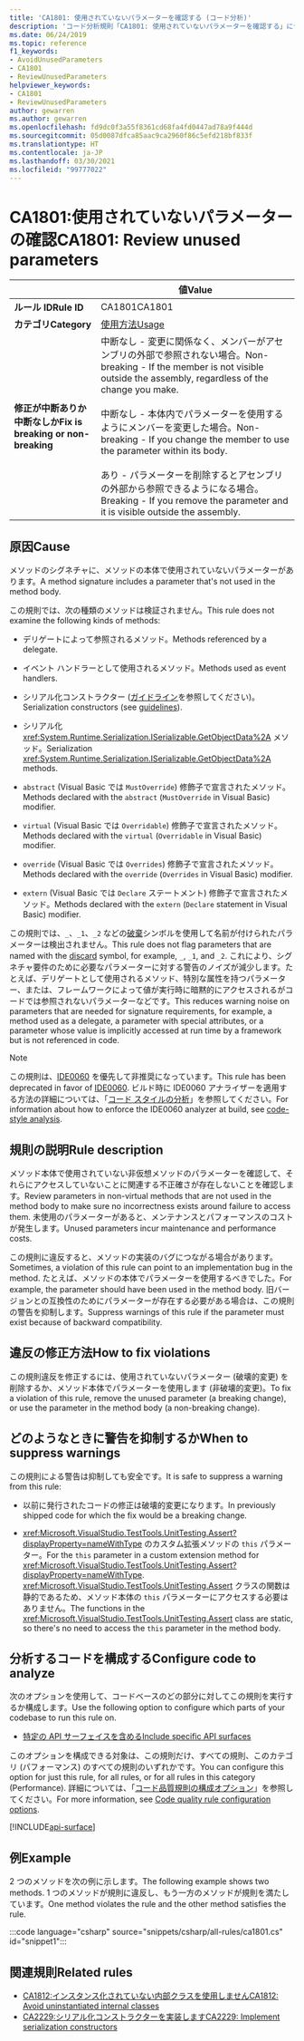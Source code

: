 ```yaml
---
title: 'CA1801: 使用されていないパラメーターを確認する (コード分析)'
description: 'コード分析規則「CA1801: 使用されていないパラメーターを確認する」について'
ms.date: 06/24/2019
ms.topic: reference
f1_keywords:
- AvoidUnusedParameters
- CA1801
- ReviewUnusedParameters
helpviewer_keywords:
- CA1801
- ReviewUnusedParameters
author: gewarren
ms.author: gewarren
ms.openlocfilehash: fd9dc0f3a55f8361cd68fa4fd0447ad78a9f444d
ms.sourcegitcommit: 05d0087dfca85aac9ca2960f86c5efd218bf833f
ms.translationtype: HT
ms.contentlocale: ja-JP
ms.lasthandoff: 03/30/2021
ms.locfileid: "99777022"
---
```

# <a name="ca1801-review-unused-parameters"></a><span data-ttu-id="709e6-103">CA1801:使用されていないパラメーターの確認</span><span class="sxs-lookup"><span data-stu-id="709e6-103">CA1801: Review unused parameters</span></span>

| | <span data-ttu-id="709e6-104">値</span><span class="sxs-lookup"><span data-stu-id="709e6-104">Value</span></span> |
|-|-|
| <span data-ttu-id="709e6-105">**ルール ID**</span><span class="sxs-lookup"><span data-stu-id="709e6-105">**Rule ID**</span></span> |<span data-ttu-id="709e6-106">CA1801</span><span class="sxs-lookup"><span data-stu-id="709e6-106">CA1801</span></span>|
| <span data-ttu-id="709e6-107">**カテゴリ**</span><span class="sxs-lookup"><span data-stu-id="709e6-107">**Category**</span></span> |[<span data-ttu-id="709e6-108">使用方法</span><span class="sxs-lookup"><span data-stu-id="709e6-108">Usage</span></span>](usage-warnings.md)|
| <span data-ttu-id="709e6-109">**修正が中断ありか中断なしか**</span><span class="sxs-lookup"><span data-stu-id="709e6-109">**Fix is breaking or non-breaking**</span></span> |<span data-ttu-id="709e6-110">中断なし - 変更に関係なく、メンバーがアセンブリの外部で参照されない場合。</span><span class="sxs-lookup"><span data-stu-id="709e6-110">Non-breaking - If the member is not visible outside the assembly, regardless of the change you make.</span></span><br/><br/><span data-ttu-id="709e6-111">中断なし - 本体内でパラメーターを使用するようにメンバーを変更した場合。</span><span class="sxs-lookup"><span data-stu-id="709e6-111">Non-breaking - If you change the member to use the parameter within its body.</span></span><br/><br/><span data-ttu-id="709e6-112">あり - パラメーターを削除するとアセンブリの外部から参照できるようになる場合。</span><span class="sxs-lookup"><span data-stu-id="709e6-112">Breaking - If you remove the parameter and it is visible outside the assembly.</span></span>|

## <a name="cause"></a><span data-ttu-id="709e6-113">原因</span><span class="sxs-lookup"><span data-stu-id="709e6-113">Cause</span></span>

<span data-ttu-id="709e6-114">メソッドのシグネチャに、メソッドの本体で使用されていないパラメーターがあります。</span><span class="sxs-lookup"><span data-stu-id="709e6-114">A method signature includes a parameter that's not used in the method body.</span></span>

<span data-ttu-id="709e6-115">この規則では、次の種類のメソッドは検証されません。</span><span class="sxs-lookup"><span data-stu-id="709e6-115">This rule does not examine the following kinds of methods:</span></span>

- <span data-ttu-id="709e6-116">デリゲートによって参照されるメソッド。</span><span class="sxs-lookup"><span data-stu-id="709e6-116">Methods referenced by a delegate.</span></span>

- <span data-ttu-id="709e6-117">イベント ハンドラーとして使用されるメソッド。</span><span class="sxs-lookup"><span data-stu-id="709e6-117">Methods used as event handlers.</span></span>

- <span data-ttu-id="709e6-118">シリアル化コンストラクター ([ガイドライン](../../../standard/serialization/serialization-guidelines.md#runtime-serialization)を参照してください)。</span><span class="sxs-lookup"><span data-stu-id="709e6-118">Serialization constructors (see [guidelines](../../../standard/serialization/serialization-guidelines.md#runtime-serialization)).</span></span>

- <span data-ttu-id="709e6-119">シリアル化 <xref:System.Runtime.Serialization.ISerializable.GetObjectData%2A> メソッド。</span><span class="sxs-lookup"><span data-stu-id="709e6-119">Serialization <xref:System.Runtime.Serialization.ISerializable.GetObjectData%2A> methods.</span></span>

- <span data-ttu-id="709e6-120">`abstract` (Visual Basic では `MustOverride`) 修飾子で宣言されたメソッド。</span><span class="sxs-lookup"><span data-stu-id="709e6-120">Methods declared with the `abstract` (`MustOverride` in Visual Basic) modifier.</span></span>

- <span data-ttu-id="709e6-121">`virtual` (Visual Basic では `Overridable`) 修飾子で宣言されたメソッド。</span><span class="sxs-lookup"><span data-stu-id="709e6-121">Methods declared with the `virtual` (`Overridable` in Visual Basic) modifier.</span></span>

- <span data-ttu-id="709e6-122">`override` (Visual Basic では `Overrides`) 修飾子で宣言されたメソッド。</span><span class="sxs-lookup"><span data-stu-id="709e6-122">Methods declared with the `override` (`Overrides` in Visual Basic) modifier.</span></span>

- <span data-ttu-id="709e6-123">`extern` (Visual Basic では `Declare` ステートメント) 修飾子で宣言されたメソッド。</span><span class="sxs-lookup"><span data-stu-id="709e6-123">Methods declared with the `extern` (`Declare` statement in Visual Basic) modifier.</span></span>

<span data-ttu-id="709e6-124">この規則では、`_`、`_1`、`_2` などの[破棄](../../../csharp/discards.md)シンボルを使用して名前が付けられたパラメーターは検出されません。</span><span class="sxs-lookup"><span data-stu-id="709e6-124">This rule does not flag parameters that are named with the [discard](../../../csharp/discards.md) symbol, for example, `_`, `_1`, and `_2`.</span></span> <span data-ttu-id="709e6-125">これにより、シグネチャ要件のために必要なパラメーターに対する警告のノイズが減少します。たとえば、デリゲートとして使用されるメソッド、特別な属性を持つパラメーター、または、フレームワークによって値が実行時に暗黙的にアクセスされるがコードでは参照されないパラメーターなどです。</span><span class="sxs-lookup"><span data-stu-id="709e6-125">This reduces warning noise on parameters that are needed for signature requirements, for example, a method used as a delegate, a parameter with special attributes, or a parameter whose value is implicitly accessed at run time by a framework but is not referenced in code.</span></span>

> [!NOTE]
> <span data-ttu-id="709e6-126">この規則は、[IDE0060](../style-rules/ide0060.md) を優先して非推奨になっています。</span><span class="sxs-lookup"><span data-stu-id="709e6-126">This rule has been deprecated in favor of [IDE0060](../style-rules/ide0060.md).</span></span> <span data-ttu-id="709e6-127">ビルド時に IDE0060 アナライザーを適用する方法の詳細については、「[コード スタイルの分析](../overview.md#code-style-analysis)」を参照してください。</span><span class="sxs-lookup"><span data-stu-id="709e6-127">For information about how to enforce the IDE0060 analyzer at build, see [code-style analysis](../overview.md#code-style-analysis).</span></span>

## <a name="rule-description"></a><span data-ttu-id="709e6-128">規則の説明</span><span class="sxs-lookup"><span data-stu-id="709e6-128">Rule description</span></span>

<span data-ttu-id="709e6-129">メソッド本体で使用されていない非仮想メソッドのパラメーターを確認して、それらにアクセスしていないことに関連する不正確さが存在しないことを確認します。</span><span class="sxs-lookup"><span data-stu-id="709e6-129">Review parameters in non-virtual methods that are not used in the method body to make sure no incorrectness exists around failure to access them.</span></span> <span data-ttu-id="709e6-130">未使用のパラメーターがあると、メンテナンスとパフォーマンスのコストが発生します。</span><span class="sxs-lookup"><span data-stu-id="709e6-130">Unused parameters incur maintenance and performance costs.</span></span>

<span data-ttu-id="709e6-131">この規則に違反すると、メソッドの実装のバグにつながる場合があります。</span><span class="sxs-lookup"><span data-stu-id="709e6-131">Sometimes, a violation of this rule can point to an implementation bug in the method.</span></span> <span data-ttu-id="709e6-132">たとえば、メソッドの本体でパラメーターを使用するべきでした。</span><span class="sxs-lookup"><span data-stu-id="709e6-132">For example, the parameter should have been used in the method body.</span></span> <span data-ttu-id="709e6-133">旧バージョンとの互換性のためにパラメーターが存在する必要がある場合は、この規則の警告を抑制します。</span><span class="sxs-lookup"><span data-stu-id="709e6-133">Suppress warnings of this rule if the parameter must exist because of backward compatibility.</span></span>

## <a name="how-to-fix-violations"></a><span data-ttu-id="709e6-134">違反の修正方法</span><span class="sxs-lookup"><span data-stu-id="709e6-134">How to fix violations</span></span>

<span data-ttu-id="709e6-135">この規則違反を修正するには、使用されていないパラメーター (破壊的変更) を削除するか、メソッド本体でパラメーターを使用します (非破壊的変更)。</span><span class="sxs-lookup"><span data-stu-id="709e6-135">To fix a violation of this rule, remove the unused parameter (a breaking change), or use the parameter in the method body (a non-breaking change).</span></span>

## <a name="when-to-suppress-warnings"></a><span data-ttu-id="709e6-136">どのようなときに警告を抑制するか</span><span class="sxs-lookup"><span data-stu-id="709e6-136">When to suppress warnings</span></span>

<span data-ttu-id="709e6-137">この規則による警告は抑制しても安全です。</span><span class="sxs-lookup"><span data-stu-id="709e6-137">It is safe to suppress a warning from this rule:</span></span>

- <span data-ttu-id="709e6-138">以前に発行されたコードの修正は破壊的変更になります。</span><span class="sxs-lookup"><span data-stu-id="709e6-138">In previously shipped code for which the fix would be a breaking change.</span></span>

- <span data-ttu-id="709e6-139"><xref:Microsoft.VisualStudio.TestTools.UnitTesting.Assert?displayProperty=nameWithType> のカスタム拡張メソッドの `this` パラメーター。</span><span class="sxs-lookup"><span data-stu-id="709e6-139">For the `this` parameter in a custom extension method for <xref:Microsoft.VisualStudio.TestTools.UnitTesting.Assert?displayProperty=nameWithType>.</span></span> <span data-ttu-id="709e6-140"><xref:Microsoft.VisualStudio.TestTools.UnitTesting.Assert> クラスの関数は静的であるため、メソッド本体の `this` パラメーターにアクセスする必要はありません。</span><span class="sxs-lookup"><span data-stu-id="709e6-140">The functions in the <xref:Microsoft.VisualStudio.TestTools.UnitTesting.Assert> class are static, so there's no need to access the `this` parameter in the method body.</span></span>

## <a name="configure-code-to-analyze"></a><span data-ttu-id="709e6-141">分析するコードを構成する</span><span class="sxs-lookup"><span data-stu-id="709e6-141">Configure code to analyze</span></span>

<span data-ttu-id="709e6-142">次のオプションを使用して、コードベースのどの部分に対してこの規則を実行するか構成します。</span><span class="sxs-lookup"><span data-stu-id="709e6-142">Use the following option to configure which parts of your codebase to run this rule on.</span></span>

- [<span data-ttu-id="709e6-143">特定の API サーフェイスを含める</span><span class="sxs-lookup"><span data-stu-id="709e6-143">Include specific API surfaces</span></span>](#include-specific-api-surfaces)

<span data-ttu-id="709e6-144">このオプションを構成できる対象は、この規則だけ、すべての規則、このカテゴリ (パフォーマンス) のすべての規則のいずれかです。</span><span class="sxs-lookup"><span data-stu-id="709e6-144">You can configure this option for just this rule, for all rules, or for all rules in this category (Performance).</span></span> <span data-ttu-id="709e6-145">詳細については、「[コード品質規則の構成オプション](../code-quality-rule-options.md)」を参照してください。</span><span class="sxs-lookup"><span data-stu-id="709e6-145">For more information, see [Code quality rule configuration options](../code-quality-rule-options.md).</span></span>

[!INCLUDE[api-surface](~/includes/code-analysis/api-surface.md)]

## <a name="example"></a><span data-ttu-id="709e6-146">例</span><span class="sxs-lookup"><span data-stu-id="709e6-146">Example</span></span>

<span data-ttu-id="709e6-147">2 つのメソッドを次の例に示します。</span><span class="sxs-lookup"><span data-stu-id="709e6-147">The following example shows two methods.</span></span> <span data-ttu-id="709e6-148">1 つのメソッドが規則に違反し、もう一方のメソッドが規則を満たしています。</span><span class="sxs-lookup"><span data-stu-id="709e6-148">One method violates the rule and the other method satisfies the rule.</span></span>

:::code language="csharp" source="snippets/csharp/all-rules/ca1801.cs" id="snippet1":::

## <a name="related-rules"></a><span data-ttu-id="709e6-149">関連規則</span><span class="sxs-lookup"><span data-stu-id="709e6-149">Related rules</span></span>

- [<span data-ttu-id="709e6-150">CA1812:インスタンス化されていない内部クラスを使用しません</span><span class="sxs-lookup"><span data-stu-id="709e6-150">CA1812: Avoid uninstantiated internal classes</span></span>](ca1812.md)
- [<span data-ttu-id="709e6-151">CA2229:シリアル化コンストラクターを実装します</span><span class="sxs-lookup"><span data-stu-id="709e6-151">CA2229: Implement serialization constructors</span></span>](ca2229.md)
